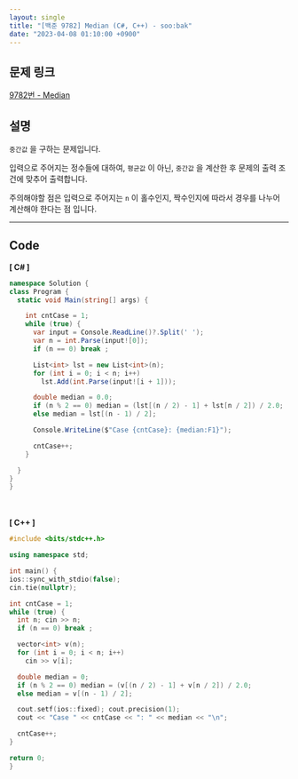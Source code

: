 ```yaml
---
layout: single
title: "[백준 9782] Median (C#, C++) - soo:bak"
date: "2023-04-08 01:10:00 +0900"
---
```


## 문제 링크
  [9782번 - Median](https://www.acmicpc.net/problem/9782)

## 설명
`중간값` 을 구하는 문제입니다. <br>

입력으로 주어지는 정수들에 대하여, `평균값` 이 아닌, `중간값` 을 계산한 후 문제의 출력 조건에 맞추어 출력합니다. <br>

주의해야할 점은 입력으로 주어지는 `n` 이 홀수인지, 짝수인지에 따라서 경우를 나누어 계산해야 한다는 점 입니다.<br>
- - -

## Code
<b>[ C# ] </b>
<br>

  ```c#
namespace Solution {
  class Program {
    static void Main(string[] args) {

      int cntCase = 1;
      while (true) {
        var input = Console.ReadLine()?.Split(' ');
        var n = int.Parse(input![0]);
        if (n == 0) break ;

        List<int> lst = new List<int>(n);
        for (int i = 0; i < n; i++)
          lst.Add(int.Parse(input![i + 1]));

        double median = 0.0;
        if (n % 2 == 0) median = (lst[(n / 2) - 1] + lst[n / 2]) / 2.0;
        else median = lst[(n - 1) / 2];

        Console.WriteLine($"Case {cntCase}: {median:F1}");

        cntCase++;
      }

    }
  }
}
  ```
<br><br>
<b>[ C++ ] </b>
<br>

  ```c++
#include <bits/stdc++.h>

using namespace std;

int main() {
  ios::sync_with_stdio(false);
  cin.tie(nullptr);

  int cntCase = 1;
  while (true) {
    int n; cin >> n;
    if (n == 0) break ;

    vector<int> v(n);
    for (int i = 0; i < n; i++)
      cin >> v[i];

    double median = 0;
    if (n % 2 == 0) median = (v[(n / 2) - 1] + v[n / 2]) / 2.0;
    else median = v[(n - 1) / 2];

    cout.setf(ios::fixed); cout.precision(1);
    cout << "Case " << cntCase << ": " << median << "\n";

    cntCase++;
  }

  return 0;
}
  ```
